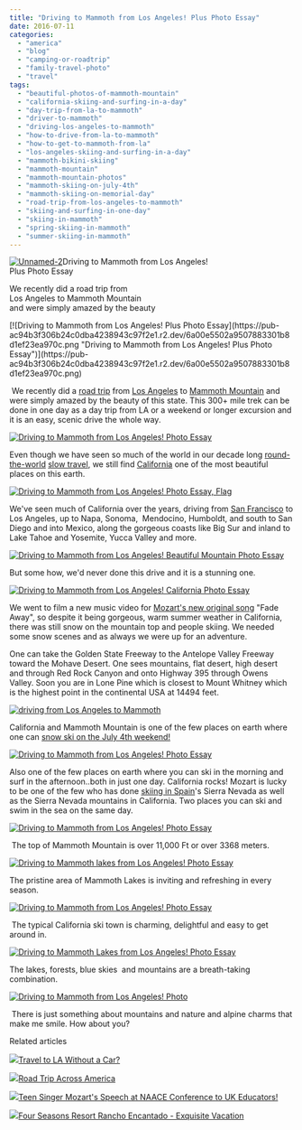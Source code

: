 ```yaml
---
title: "Driving to Mammoth from Los Angeles! Plus Photo Essay"
date: 2016-07-11
categories: 
  - "america"
  - "blog"
  - "camping-or-roadtrip"
  - "family-travel-photo"
  - "travel"
tags: 
  - "beautiful-photos-of-mammoth-mountain"
  - "california-skiing-and-surfing-in-a-day"
  - "day-trip-from-la-to-mammoth"
  - "driver-to-mammoth"
  - "driving-los-angeles-to-mammoth"
  - "how-to-drive-from-la-to-mammoth"
  - "how-to-get-to-mammoth-from-la"
  - "los-angeles-skiing-and-surfing-in-a-day"
  - "mammoth-bikini-skiing"
  - "mammoth-mountain"
  - "mammoth-mountain-photos"
  - "mammoth-skiing-on-july-4th"
  - "mammoth-skiing-on-memorial-day"
  - "road-trip-from-los-angeles-to-mammoth"
  - "skiing-and-surfing-in-one-day"
  - "skiing-in-mammoth"
  - "spring-skiing-in-mammoth"
  - "summer-skiing-in-mammoth"
---
```


[![Unnamed-2](https://pub-ac94b3f306b24c0dba4238943c97f2e1.r2.dev/6a00e5502a9507883301b7c8651f72970b.jpg "Unnamed-2")](https://pub-ac94b3f306b24c0dba4238943c97f2e1.r2.dev/6a00e5502a9507883301b7c8651f72970b.jpg)Driving to Mammoth from Los Angeles!   
Plus Photo Essay  
  
We recently did a road trip from  
Los Angeles to Mammoth Mountain  
and were simply amazed by the beauty

<!--more--> [![Driving to Mammoth from Los Angeles! Plus Photo Essay](https://pub-ac94b3f306b24c0dba4238943c97f2e1.r2.dev/6a00e5502a9507883301b8d1ef23ea970c.png "Driving to Mammoth from Los Angeles! Plus Photo Essay")](https://pub-ac94b3f306b24c0dba4238943c97f2e1.r2.dev/6a00e5502a9507883301b8d1ef23ea970c.png)  
  
 We recently did a [road trip](http://soultravelers3new.local/2015/07/road-trip-across-america.html "road trip across USA") from [Los Angeles](http://soultravelers3new.local/2016/03/peace-awareness-labyrinth-gardens-best-secret-place-to-relax-in-la-.html "best secret place in Los angeles") to [Mammoth Mountain](https://www.instagram.com/p/BFuicK4Nqr6/?taken-by=muzicbymozart "mammoth mountain summer skiing") and were simply amazed by the beauty of this state. This 300+ mile trek can be done in one day as a day trip from LA or a weekend or longer excursion and it is an easy, scenic drive the whole way.   
  
[![Driving to Mammoth from Los Angeles!  Photo Essay](https://pub-ac94b3f306b24c0dba4238943c97f2e1.r2.dev/6a00e5502a9507883301b8d1ef23fa970c.png "Driving to Mammoth from Los Angeles!  Photo Essay")](https://pub-ac94b3f306b24c0dba4238943c97f2e1.r2.dev/6a00e5502a9507883301b8d1ef23fa970c.png)  
  
Even though we have seen so much of the world in our decade long [round-the-world](http://soultravelers3new.local/2012/12/around-the-world-family-travel.html "round-the-world travel") [slow travel](http://soultravelers3new.local/2011/11/slow-travel.html "slow travel advantages "), we still find [California](http://soultravelers3new.local/2012/08/top-10-california-destinations.html "top California destinations") one of the most beautiful places on this earth.  
  
[![Driving to Mammoth from Los Angeles! Photo Essay, Flag](https://pub-ac94b3f306b24c0dba4238943c97f2e1.r2.dev/6a00e5502a9507883301bb0908df22970d.png "Driving to Mammoth from Los Angeles! Photo Essay, Flag")](https://pub-ac94b3f306b24c0dba4238943c97f2e1.r2.dev/6a00e5502a9507883301bb0908df22970d.png)  
  
We've seen much of California over the years, driving from [San Francisco](http://soultravelers3new.local/2012/05/san-francisco-travel-why-we-love-it.html "SF travel") to Los Angeles, up to Napa, Sonoma,  Mendocino, Humboldt, and south to San Diego and into Mexico, along the gorgeous coasts like Big Sur and inland to Lake Tahoe and Yosemite, Yucca Valley and more.   
  
[![Driving to Mammoth from Los Angeles! Beautiful Mountain Photo Essay](https://pub-ac94b3f306b24c0dba4238943c97f2e1.r2.dev/6a00e5502a9507883301bb0908e006970d.png "Driving to Mammoth from Los Angeles! Beautiful Mountain Photo Essay")](https://pub-ac94b3f306b24c0dba4238943c97f2e1.r2.dev/6a00e5502a9507883301bb0908e006970d.png)  
  
  
But some how, we'd never done this drive and it is a stunning one.   
  
  
[![Driving to Mammoth from Los Angeles! California Photo Essay](https://pub-ac94b3f306b24c0dba4238943c97f2e1.r2.dev/6a00e5502a9507883301bb0908e031970d.png "Driving to Mammoth from Los Angeles! California Photo Essay")](https://pub-ac94b3f306b24c0dba4238943c97f2e1.r2.dev/6a00e5502a9507883301bb0908e031970d.png)  
  
  
We went to film a new music video for [Mozart's new original song](http://soultravelers3new.local/2016/03/mozart-sings-her-original-song-dear-heart-official-music-video.html "Teen singer & actress  Mozart Dee") "Fade Away", so despite it being gorgeous, warm summer weather in California, there was still snow on the mountain top and people skiing. We needed some snow scenes and as always we were up for an adventure.   
  
One can take the Golden State Freeway to the Antelope Valley Freeway toward the Mohave Desert. One sees mountains, flat desert, high desert and through Red Rock Canyon and onto Highway 395 through Owens Valley. Soon you are in Lone Pine which is closest to Mount Whitney which is the highest point in the continental USA at 14494 feet.  

[![driving from Los Angeles to Mammoth](https://pub-ac94b3f306b24c0dba4238943c97f2e1.r2.dev/6a00e5502a9507883301bb091d5fc9970d.png "driving from Los Angeles to Mammoth")](https://pub-ac94b3f306b24c0dba4238943c97f2e1.r2.dev/6a00e5502a9507883301bb091d5fc9970d.png)  
  
California and Mammoth Mountain is one of the few places on earth where one can [snow ski on the July 4th weekend!](http://ski.curbed.com/2016/6/29/12057246/mammoth-mountain-4th-of-july-skiing "snow ski on July 4th in Mammoth, Ca")   
  
  
[![Driving to Mammoth from Los Angeles!  Photo Essay](https://pub-ac94b3f306b24c0dba4238943c97f2e1.r2.dev/6a00e5502a9507883301b7c879df89970b.png "Driving to Mammoth from Los Angeles!  Photo Essay")](https://pub-ac94b3f306b24c0dba4238943c97f2e1.r2.dev/6a00e5502a9507883301b7c879df89970b.png)  
  
Also one of the few places on earth where you can ski in the morning and surf in the afternoon..both in just one day. California rocks! Mozart is lucky to be one of the few who has done [skiing in Spain](http://soultravelers3new.local/2012/12/skiing-in-southern-spain.html "skiing in spain")'s Sierra Nevada as well as the Sierra Nevada mountains in California. Two places you can ski and swim in the sea on the same day. 

[![Driving to Mammoth from Los Angeles!  Photo Essay](https://pub-ac94b3f306b24c0dba4238943c97f2e1.r2.dev/6a00e5502a9507883301bb091d5fe7970d.png "Driving to Mammoth from Los Angeles!  Photo Essay")](https://pub-ac94b3f306b24c0dba4238943c97f2e1.r2.dev/6a00e5502a9507883301bb091d5fe7970d.png)  
  
  
 The top of Mammoth Mountain is over 11,000 Ft or over 3368 meters. 

[![Driving to Mammoth lakes from Los Angeles!  Photo Essay](https://pub-ac94b3f306b24c0dba4238943c97f2e1.r2.dev/6a00e5502a9507883301b8d203b40f970c.png "Driving to Mammoth lakes from Los Angeles!  Photo Essay")](https://pub-ac94b3f306b24c0dba4238943c97f2e1.r2.dev/6a00e5502a9507883301b8d203b40f970c.png)  
  
  
The pristine area of Mammoth Lakes is inviting and refreshing in every season.   
  
[![Driving to Mammoth from Los Angeles!  Photo Essay](https://pub-ac94b3f306b24c0dba4238943c97f2e1.r2.dev/6a00e5502a9507883301b8d203b41c970c.png "Driving to Mammoth from Los Angeles!  Photo Essay")](https://pub-ac94b3f306b24c0dba4238943c97f2e1.r2.dev/6a00e5502a9507883301b8d203b41c970c.png)  
  
  
 The typical California ski town is charming, delightful and easy to get around in. 

[![Driving to Mammoth Lakes from Los Angeles! Photo Essay](https://pub-ac94b3f306b24c0dba4238943c97f2e1.r2.dev/6a00e5502a9507883301b8d203b43a970c.png "Driving to Mammoth Lakes from Los Angeles! Photo Essay")](https://pub-ac94b3f306b24c0dba4238943c97f2e1.r2.dev/6a00e5502a9507883301b8d203b43a970c.png)  
  
  
The lakes, forests, blue skies  and mountains are a breath-taking combination.  

[![Driving to Mammoth from Los Angeles!  Photo ](https://pub-ac94b3f306b24c0dba4238943c97f2e1.r2.dev/6a00e5502a9507883301b7c879dfc6970b.png "Driving to Mammoth from Los Angeles!  Photo ")](https://pub-ac94b3f306b24c0dba4238943c97f2e1.r2.dev/6a00e5502a9507883301b7c879dfc6970b.png)  
  
  
 There is just something about mountains and nature and alpine charms that make me smile. How about you?   
  

Related articles

[![](http://i.zemanta.com/355703992_80_80.jpg)](http://soultravelers3new.local/2015/08/travel-to-la-without-a-car-.html)[Travel to LA Without a Car?](http://soultravelers3new.local/2015/08/travel-to-la-without-a-car-.html)

[![](http://i.zemanta.com/354543600_80_80.jpg)](http://soultravelers3new.local/2015/07/road-trip-across-america.html)[Road Trip Across America](http://soultravelers3new.local/2015/07/road-trip-across-america.html)

[![](http://i.zemanta.com/341931598_80_80.jpg)](http://soultravelers3new.local/2015/05/teen-singer-mozarts-speech-at-naace-conference-to-uk-educators.html)[Teen Singer Mozart's Speech at NAACE Conference to UK Educators!](http://soultravelers3new.local/2015/05/teen-singer-mozarts-speech-at-naace-conference-to-uk-educators.html)

[![](http://i.zemanta.com/286951451_80_80.jpg)](http://soultravelers3new.local/2014/07/four-seasons-resort-rancho-encantado-exquisite-vacation.html)[Four Seasons Resort Rancho Encantado - Exquisite Vacation](http://soultravelers3new.local/2014/07/four-seasons-resort-rancho-encantado-exquisite-vacation.html)

